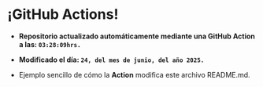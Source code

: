 # ¡GitHub Actions!
* **Repositorio actualizado automáticamente mediante una GitHub Action a las: `03:28:09hrs.`**
* **Modificado el día: `24, del mes de junio, del año 2025.`**

* Ejemplo sencillo de cómo la **Action** modifica este archivo README.md.
